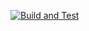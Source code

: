 [![Build and Test](https://github.com/sei-manu/cdas-exercise/actions/workflows/cdas-workflow.yaml/badge.svg)](https://github.com/sei-manu/cdas-exercise/actions/workflows/cdas-workflow.yaml)
